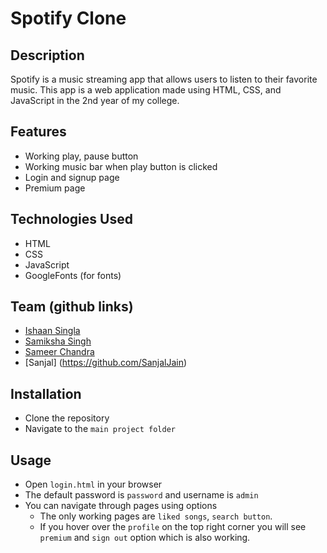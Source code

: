 # Spotify Clone

## Description
Spotify is a music streaming app that allows users to listen to their favorite music. This app is a web application made using HTML, CSS, and JavaScript in the 2nd year of my college.

## Features
- Working play, pause button 
- Working music bar when play button is clicked
- Login and signup page
- Premium page

## Technologies Used
- HTML
- CSS
- JavaScript
- GoogleFonts (for fonts)

## Team (github links)
- [Ishaan Singla](https://github.com/Ishaan1106)
- [Samiksha Singh](https://github.com/SamikshaSingh25)
- [Sameer Chandra](https://github.com/MajesterSmith)
- [Sanjal] (https://github.com/SanjalJain)

## Installation
- Clone the repository
- Navigate to the `main project folder`

## Usage
- Open `login.html` in your browser
- The default password is `password` and username is `admin`
- You can navigate through pages using options 
    - The only working pages are `liked songs`, `search button`.
    - If you hover over the `profile` on the top right corner you will see `premium` and `sign out` option which is also working. 